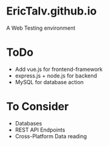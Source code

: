 # EricTalv.github.io
A Web Testing environment

# ToDo

+ Add vue.js for frontend-framework
+ express.js + node.js for backend
+ MySQL for database action


# To Consider

+ Databases
+ REST API Endpoints
+ Cross-Platform Data reading

